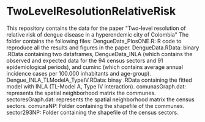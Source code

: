 # TwoLevelResolutionRelativeRisk
This repository contains the data for the paper "Two-level resolution of relative risk of dengue disease in a hyperendemic city of Colombia"
The folder contains the following files:
DengueData_PlosONE.R: R code to reproduce all the results and figures in the paper.
DengueData.RData: binary .RData containing two dataframes, DengueData_INLA (which contains the observed and expected data for the 94 census sectors and 91 epidemiological periods), and cuminc (which contains average annual incidence cases per 100.000 inhabitants and age-group).
Dengue_INLA_TLModelA_TypeIV.RData: binay .RData containing the fitted model with INLA (TL-Model A, Type IV interaction).
comunasGraph.dat: represents the spatial neighborhood matrix the communes.
sectoresGraph.dat: represents the spatial neighborhood matrix the census sectors.
comunaNP: Folder containing the shapefile of the communes.
sector293NP: Folder containing the shapefile of the census sectors.
